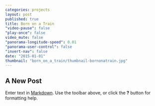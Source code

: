 ```yaml
---
categories: projects
layout: post
published: true
title: Born on a Train
"video-pause": false
"play-once": false
video_mute: false
"panorama-longitude-speed": 0.01
"panorama-user-control": false
"invert-nav": false
date: "2015-01-01"
thumbnail: "born_on_a_train/thumbnail-bornonatrain.jpg"
---
```


## A New Post

Enter text in [Markdown](http://daringfireball.net/projects/markdown/). Use the toolbar above, or click the **?** button for formatting help.